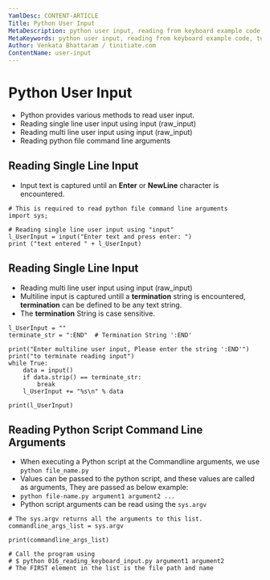 ```yaml
---
YamlDesc: CONTENT-ARTICLE
Title: Python User Input
MetaDescription: python user input, reading from keyboard example code, tutorials
MetaKeywords: python user input, reading from keyboard example code, tutorials
Author: Venkata Bhattaram / tinitiate.com
ContentName: user-input
---
```


#  Python User Input
* Python provides various methods to read user input.
* Reading single line user input using input (raw_input)
* Reading multi line user input using input (raw_input)
* Reading python file command line arguments


 ## Reading Single Line Input
* Input text is captured until an **Enter** or **NewLine** character is 
  encountered.
```
# This is required to read python file command line arguments
import sys;

# Reading single line user input using "input"
l_UserInput = input("Enter text and press enter: ")
print ("text entered " + l_UserInput)
```


## Reading Single Line Input
* Reading multi line user input using input (raw_input)
* Multiline input is captured untill a **termination** string is 
  encountered, **termination** can be defined to be any text string.
* The **termination** String is case sensitive.
```
l_UserInput = ""
terminate_str = ":END"  # Termination String ':END'

print("Enter multiline user input, Please enter the string ':END'")
print("to terminate reading input")
while True:
    data = input()
    if data.strip() == terminate_str:
        break
    l_UserInput += "%s\n" % data

print(l_UserInput)
```


## Reading Python Script Command Line Arguments
* When executing a Python script at the Commandline arguments, we use `python file_name.py`
* Values can be passed to the python script, and these values are called as 
  arguments, They are passed as below example:
*  `python file-name.py argument1 argument2 ...`
* Python script arguments can be read using the `sys.argv`
```
# The sys.argv returns all the arguments to this list.
commandline_args_list = sys.argv

print(commandline_args_list)

# Call the program using
# $ python 016_reading_keyboard_input.py argument1 argument2
# The FIRST element in the list is the file path and name
```
